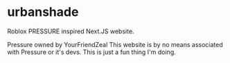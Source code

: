 # urbanshade
Roblox PRESSURE inspired Next.JS website.

Pressure owned by YourFriendZeal
This website is by no means associated with Pressure or it's devs. This is just a fun thing I'm doing.
